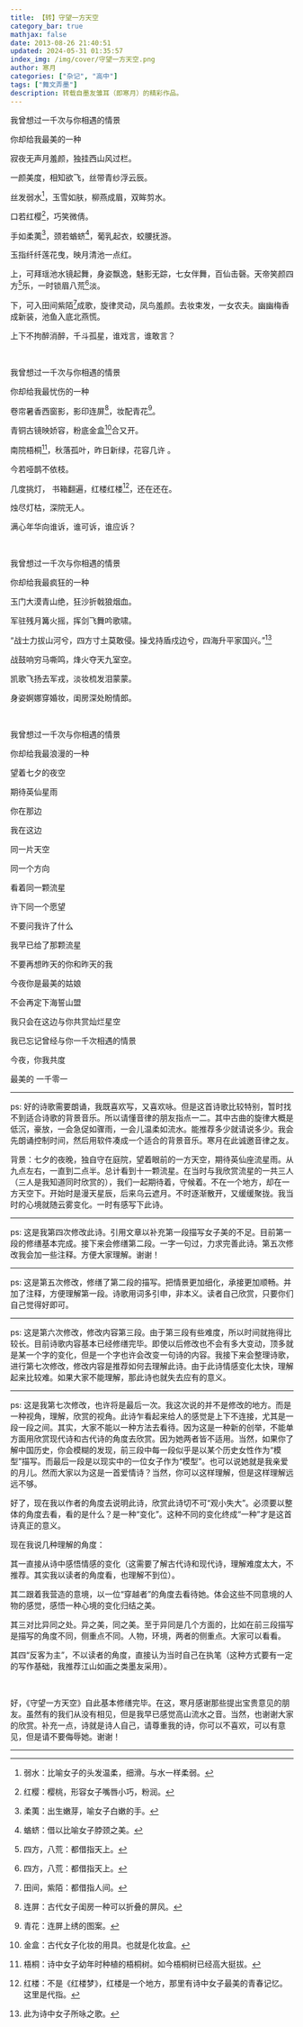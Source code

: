 ```yaml
---
title: 【转】守望一方天空
category_bar: true
mathjax: false
date: 2013-08-26 21:40:51
updated: 2024-05-31 01:35:57
index_img: /img/cover/守望一方天空.png
author: 寒月
categories: ["杂记", "高中"]
tags: ["舞文弄墨"]
description: 转载自墨友雏耳（即寒月）的精彩作品。
---
```


我曾想过一千次与你相遇的情景

你却给我最美的一种

寂夜无声月羞颜，独挂西山风过栏。

一颜美度，相知欲飞，丝带青纱浮云辰。

丝发弱水[^1]，玉雪如肤，柳燕成眉，双眸剪水。

口若红樱[^2]，巧笑微倩。

手如柔荑[^3]，颈若蝤蛴[^4]，葡乳起衣，蛟腰抚游。 

玉指纤纤莲花曳，映月清池一点红。

上，可拜瑶池水镜起舞，身姿飘逸，魅影无踪，七女伴舞，百仙击磬。天帝笑颜四方[^5]乐，一时锁眉八荒[^5]淡。

下，可入田间紫陌[^6]成歌，旋律灵动，凤鸟羞颜。去妆束发，一女农夫。幽幽梅香成新装，池鱼入底北燕慌。

上下不拘醉消醉，千斗孤星，谁戏言，谁敢言？

<br/>

我曾想过一千次与你相遇的情景

你却给我最忧伤的一种

卷帘暑香西窗影，影印连屏[^7]，妆配青花[^8]。

青铜古镜映娇容，粉底金盒[^9]合又开。

南院梧桐[^10]，秋落孤叶，昨日新绿，花容几许 。

今若哑鹊不依枝。

 几度挑灯， 书箱翻遍，红楼红楼[^11]，还在还在。

烛尽灯枯，深院无人。

满心年华向谁诉，谁可诉，谁应诉？

<br/>

我曾想过一千次与你相遇的情景

你却给我最疯狂的一种

玉门大漠青山绝，狂沙折戟狼烟血。

军驻残月篝火摇，挥剑飞舞吟歌啸。

“战士力拔山河兮，四方寸土莫敢侵。操戈持盾戍边兮，四海升平家国兴。”[^12]

战鼓响穷马嘶鸣，烽火夺天九室空。

凯歌飞扬去军戎，淡妆梳发泪蒙蒙。

身姿婀娜穿婚妆，闺房深处盼情郎。

<br/>

我曾想过一千次与你相遇的情景

你却给我最浪漫的一种

望着七夕的夜空

期待英仙星雨

你在那边

我在这边

同一片天空

同一个方向

看着同一颗流星

许下同一个愿望

不要问我许了什么

我早已给了那颗流星

不要再想昨天的你和昨天的我

今夜你是最美的姑娘

不会再定下海誓山盟

我只会在这边与你共赏灿烂星空

我已忘记曾经与你一千次相遇的情景

今夜，你我共度

最美的 一千零一

---

ps: 好的诗歌需要朗诵，我既喜欢写，又喜欢咏。但是这首诗歌比较特别，暂时找不到适合诗歌的背景音乐。所以请懂音律的朋友指点一二。其中古曲的旋律大概是低沉，豪放，一会急促如骤雨，一会儿温柔如流水。能推荐多少就请说多少。我会先朗诵控制时间，然后用软件凑成一个适合的背景音乐。寒月在此诚邀音律之友。

背景：七夕的夜晚，独自守在庭院，望着眼前的一方天空，期待英仙座流星雨。从九点左右，一直到二点半。总计看到十一颗流星。在当时与我欣赏流星的一共三人（三人是我知道同时欣赏的），我们一起期待着，守候着。不在一个地方，却在一方天空下。开始时是漫天星辰，后来乌云遮月。不时逐渐散开，又缓缓聚拢。我当时的心境就随云雾变化。一时有感写下此诗。

---

ps: 这是我第四次修改此诗。引用文章以补充第一段描写女子美的不足。目前第一段的修缮基本完成。接下来会修缮第二段。一字一句过，力求完善此诗。第五次修改我会加一些注释。方便大家理解。谢谢！

---

ps: 这是第五次修改，修缮了第二段的描写。把情景更加细化，承接更加顺畅。并加了注释，方便理解第一段。诗歌用词多引申，非本义。读者自己欣赏，只要你们自己觉得好即可。

---

ps: 这是第六次修改，修改内容第三段。由于第三段有些难度，所以时间就拖得比较长。目前诗歌内容基本已经修缮完毕。即使以后修改也不会有多大变动，顶多就是某一个字的变化，但是一个字也许会改变一句诗的内容。我接下来会整理诗歌，进行第七次修改，修改内容是推荐如何去理解此诗。由于此诗情感变化太快，理解起来比较难。如果大家不能理解，那此诗也就失去应有的意义。

---

ps: 这是我第七次修改，也许将是最后一次。我这次说的并不是修改的地方。而是一种视角，理解，欣赏的视角。此诗乍看起来给人的感觉是上下不连接，尤其是一段一段之间。其实，大家不能以一种方法去看待。因为这是一种新的创举，不能单方面用欣赏现代诗和古代诗的角度去欣赏。因为她两者皆不适用。当然，如果你了解中国历史，你会模糊的发现，前三段中每一段似乎是以某个历史女性作为“模型”描写。而最后一段是以现实中的一位女子作为“模型”。也可以说她就是我亲爱的月儿。然而大家以为这是一首爱情诗？当然，你可以这样理解，但是这样理解远远不够。

好了，现在我以作者的角度去说明此诗，欣赏此诗切不可“观小失大”。必须要以整体的角度去看，看的是什么？是一种“变化”。这种不同的变化终成“一种”才是这首诗真正的意义。

现在我说几种理解的角度：

其一直接从诗中感悟情感的变化（这需要了解古代诗和现代诗，理解难度太大，不推荐。其实我以读者的角度看，也理解不到位）。

其二跟着我营造的意境，以一位“穿越者”的角度去看待她。体会这些不同意境的人物的感觉，感悟一种心境的变化归结之美。

其三对比异同之处。异之美，同之美。至于异同是几个方面的，比如在前三段描写是描写的角度不同，侧重点不同。人物，环境，两者的侧重点。大家可以看看。

其四“反客为主”，不以读者的角度，直接认为当时自己在执笔（这种方式要有一定的写作基础，我推荐江山如画之类墨友采用）。

<br/>

好，《守望一方天空》自此基本修缮完毕。在这，寒月感谢那些提出宝贵意见的朋友。虽然有的我们从没有相见，但是我早已感觉高山流水之音。当然，也谢谢大家的欣赏。补充一点，诗就是诗人自己，请尊重我的诗，你可以不喜欢，可以有意见，但是请不要侮辱她。谢谢！

---

[^1]: 弱水：比喻女子的头发温柔，细滑。与水一样柔弱。
[^2]: 红樱：樱桃，形容女子嘴唇小巧，粉润。
[^3]: 柔荑：出生嫩芽，喻女子白嫩的手。
[^4]: 蝤蛴：借以比喻女子脖颈之美。
[^5]: 四方，八荒：都借指天上。
[^6]: 田间，紫陌：都借指人间。
[^7]: 连屏：古代女子闺房一种可以折叠的屏风。
[^8]: 青花：连屏上绣的图案。
[^9]: 金盒：古代女子化妆的用具。也就是化妆盒。
[^10]: 梧桐：诗中女子幼年时种植的梧桐树。如今梧桐树已经高大挺拔。
[^11]: 红楼：不是《红楼梦》，红楼是一个地方，那里有诗中女子最美的青春记忆。这里是代指。
[^12]: 此为诗中女子所咏之歌。